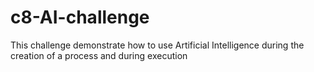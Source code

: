 # c8-AI-challenge
This challenge demonstrate how to use Artificial Intelligence during the creation of a process and during execution
